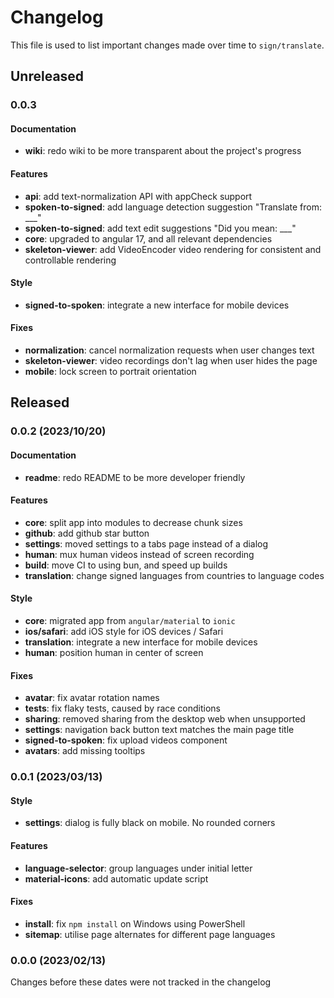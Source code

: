 # Changelog

This file is used to list important changes made over time to `sign/translate`.

## Unreleased

### 0.0.3

#### Documentation

- **wiki**: redo wiki to be more transparent about the project's progress

#### Features

- **api**: add text-normalization API with appCheck support
- **spoken-to-signed**: add language detection suggestion "Translate from: \_\_\_"
- **spoken-to-signed**: add text edit suggestions "Did you mean: \_\_\_"
- **core**: upgraded to angular 17, and all relevant dependencies
- **skeleton-viewer**: add VideoEncoder video rendering for consistent and controllable rendering

#### Style

- **signed-to-spoken**: integrate a new interface for mobile devices

#### Fixes

- **normalization**: cancel normalization requests when user changes text
- **skeleton-viewer**: video recordings don't lag when user hides the page
- **mobile**: lock screen to portrait orientation

## Released

### 0.0.2 (2023/10/20)

#### Documentation

- **readme**: redo README to be more developer friendly

#### Features

- **core**: split app into modules to decrease chunk sizes
- **github**: add github star button
- **settings**: moved settings to a tabs page instead of a dialog
- **human**: mux human videos instead of screen recording
- **build**: move CI to using bun, and speed up builds
- **translation**: change signed languages from countries to language codes

#### Style

- **core**: migrated app from `angular/material` to `ionic`
- **ios/safari**: add iOS style for iOS devices / Safari
- **translation**: integrate a new interface for mobile devices
- **human**: position human in center of screen

#### Fixes

- **avatar**: fix avatar rotation names
- **tests**: fix flaky tests, caused by race conditions
- **sharing**: removed sharing from the desktop web when unsupported
- **settings**: navigation back button text matches the main page title
- **signed-to-spoken**: fix upload videos component
- **avatars**: add missing tooltips

### 0.0.1 (2023/03/13)

#### Style

- **settings**: dialog is fully black on mobile. No rounded corners

#### Features

- **language-selector**: group languages under initial letter
- **material-icons**: add automatic update script

#### Fixes

- **install**: fix `npm install` on Windows using PowerShell
- **sitemap**: utilise page alternates for different page languages

### 0.0.0 (2023/02/13)

Changes before these dates were not tracked in the changelog

